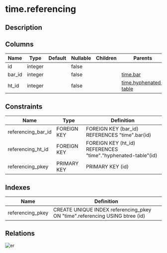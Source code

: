# time.referencing

## Description

## Columns

| Name   | Type    | Default | Nullable | Children | Parents                                           | Comment |
| ------ | ------- | ------- | -------- | -------- | ------------------------------------------------- | ------- |
| id     | integer |         | false    |          |                                                   |         |
| bar_id | integer |         | false    |          | [time.bar](time.bar.md)                           |         |
| ht_id  | integer |         | false    |          | [time.hyphenated-table](time.hyphenated-table.md) |         |

## Constraints

| Name               | Type        | Definition                                                   |
| ------------------ | ----------- | ------------------------------------------------------------ |
| referencing_bar_id | FOREIGN KEY | FOREIGN KEY (bar_id) REFERENCES "time".bar(id)               |
| referencing_ht_id  | FOREIGN KEY | FOREIGN KEY (ht_id) REFERENCES "time"."hyphenated-table"(id) |
| referencing_pkey   | PRIMARY KEY | PRIMARY KEY (id)                                             |

## Indexes

| Name             | Definition                                                                  |
| ---------------- | --------------------------------------------------------------------------- |
| referencing_pkey | CREATE UNIQUE INDEX referencing_pkey ON "time".referencing USING btree (id) |

## Relations

![er](time.referencing.svg)
